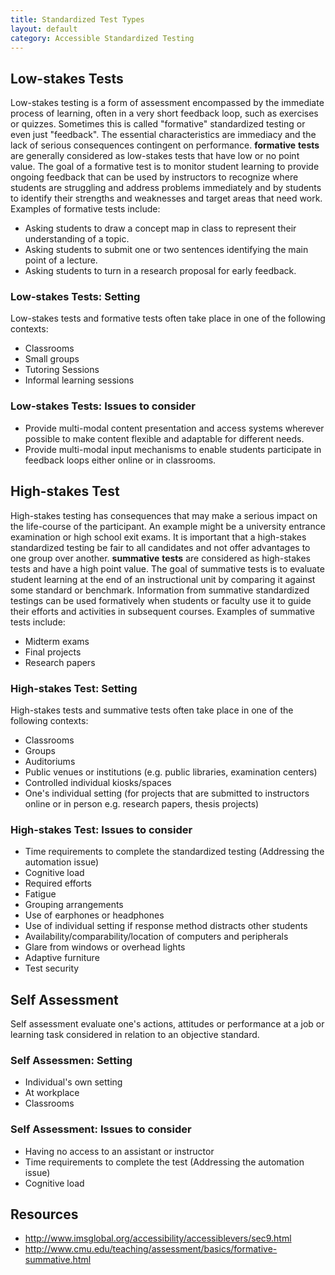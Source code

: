 ```yaml
---
title: Standardized Test Types
layout: default
category: Accessible Standardized Testing
---
```


## Low-stakes Tests
Low-stakes testing is a form of assessment encompassed by the immediate process of learning, often in a very short feedback loop, such as exercises or quizzes. Sometimes this is called "formative" standardized testing or even just "feedback". The essential characteristics are immediacy and the lack of serious consequences contingent on performance.
**formative** **tests** are generally considered as low-stakes tests that have low or no point value. The goal of a formative test is to monitor student learning to provide ongoing feedback that can be used by instructors to recognize where students are struggling and address problems immediately and by students to identify their strengths and weaknesses and target areas that need work. Examples of formative tests include:
* Asking students to draw a concept map in class to represent their understanding of a topic.
* Asking students to submit one or two sentences identifying the main point of a lecture.
* Asking students to turn in a research proposal for early feedback.

### Low-stakes Tests: Setting
Low-stakes tests and formative tests often take place in one of the following contexts:
* Classrooms
* Small groups
* Tutoring Sessions
* Informal learning sessions

### Low-stakes Tests: Issues to consider
* Provide multi-modal content presentation and access systems wherever possible to make content flexible and adaptable for different needs.
* Provide multi-modal input mechanisms to enable students participate in feedback loops either online or in classrooms.

## High-stakes Test
High-stakes testing has consequences that may make a serious impact on the life-course of the participant. An example might be a university entrance examination or high school exit exams. It is important that a high-stakes standardized testing be fair to all candidates and not offer advantages to one group over another.
**summative** **tests** are considered as high-stakes tests and have a high point value. The goal of summative tests is to evaluate student learning at the end of an instructional unit by comparing it against some standard or benchmark.  Information from summative standardized testings can be used formatively when students or faculty use it to guide their efforts and activities in subsequent courses. Examples of summative tests include:
* Midterm exams
* Final projects
* Research papers

### High-stakes Test: Setting
High-stakes tests and summative tests often take place in one of the following contexts:
* Classrooms
* Groups
* Auditoriums
* Public venues or institutions (e.g. public libraries, examination centers)
* Controlled individual kiosks/spaces
* One's individual setting (for projects that are submitted to instructors online or in person e.g. research papers, thesis projects)

### High-stakes Test: Issues to consider
* Time requirements to complete the standardized testing (Addressing the automation issue)
* Cognitive load
* Required efforts
* Fatigue
* Grouping arrangements
* Use of earphones or headphones
* Use of individual setting if response method distracts other students
* Availability/comparability/location of computers and peripherals
* Glare from windows or overhead lights
* Adaptive furniture
* Test security

## Self Assessment
Self assessment evaluate one's actions, attitudes or performance at a job or learning task considered in relation to an objective standard.
### Self Assessmen: Setting
* Individual's own setting
* At workplace
* Classrooms
### Self Assessment: Issues to consider
* Having no access to an assistant or instructor
* Time requirements to complete the test (Addressing the automation issue)
* Cognitive load

## Resources
* <a rel="nofollow" target="_blank" class="link-external" href="http://www.imsglobal.org/accessibility/accessiblevers/sec9.html">http://www.imsglobal.org/accessibility/accessiblevers/sec9.html</a>
* <a rel="nofollow" target="_blank" class="link-external" href="http://www.cmu.edu/teaching/assessment/basics/formative-summative.html">http://www.cmu.edu/teaching/assessment/basics/formative-summative.html</a>
